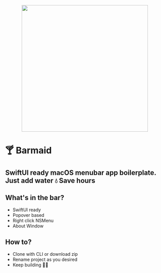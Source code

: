 
<p align="center">
<img src="https://imgur.com/aWZmQAM.gif" width="400"/>
</p>

# 🍸 Barmaid

## SwiftUI ready macOS menubar app boilerplate. Just add water 💧 Save hours

## What's in the bar?

- SwiftUI ready 
- Popover based
- Right click NSMenu
- About Window

## How to?

- Clone with CLI or download zip
- Rename project as you desired
- Keep building 💪🏻

